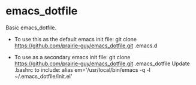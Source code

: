emacs_dotfile
=============

Basic emacs_dotfile.

* To use this as the default emacs init file:
git clone https://github.com/prairie-guy/emacs_dotfile.git .emacs.d

* To use as a secondary emacs init file:
git clone https://github.com/prairie-guy/emacs_dotfile.git .emacs_dotfile
Update .bashrc to include: alias em='/usr/local/bin/emacs -q -l ~/.emacs_dotfile/init.el'
